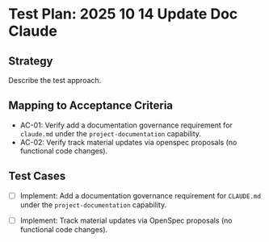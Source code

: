 # Test Plan: 2025 10 14 Update Doc Claude

## Strategy

Describe the test approach.

## Mapping to Acceptance Criteria

- AC-01: Verify add a documentation governance requirement for `claude.md` under the `project-documentation` capability.
- AC-02: Verify track material updates via openspec proposals (no functional code changes).

## Test Cases

- [ ] Implement: Add a documentation governance requirement for `CLAUDE.md` under the `project-documentation` capability.
- [ ] Implement: Track material updates via OpenSpec proposals (no functional code changes).

